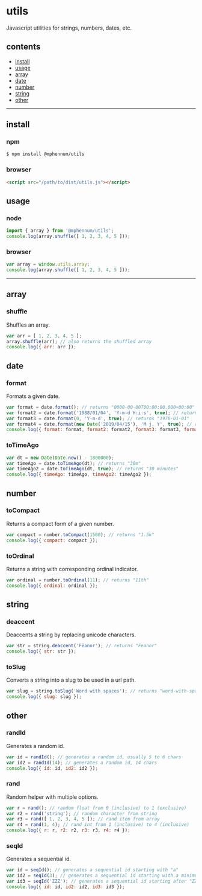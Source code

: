 # utils

Javascript utilities for strings, numbers, dates, etc.

## contents

- [install](#install)
- [usage](#usage)
- [array](#array)
- [date](#date)
- [number](#number)
- [string](#string)
- [other](#other)

* * *

## install

### npm

```bash
$ npm install @mphennum/utils
```

### browser

```html
<script src="/path/to/dist/utils.js"></script>
```

## usage

### node

```js
import { array } from '@mphennum/utils';
console.log(array.shuffle([ 1, 2, 3, 4, 5 ]));
```

### browser

```js
var array = window.utils.array;
console.log(array.shuffle([ 1, 2, 3, 4, 5 ]));
```

* * *

## array

### shuffle

Shuffles an array.

```js
var arr = [ 1, 2, 3, 4, 5 ];
array.shuffle(arr); // also returns the shuffled array
console.log({ arr: arr });
```

## date

### format

Formats a given date.

```js
var format = date.format(); // returns "0000-00-00T00:00:00.000+00:00" format for current timestamp
var format2 = date.format('1988/01/04', 'Y-m-d H:i:s', true); // returns "1988-01-04 00:00:00", true for utc
var format3 = date.format(0, 'Y-m-d', true); // returns "1970-01-01"
var format4 = date.format(new Date('2019/04/15'), 'M j, Y', true); // returns "April 15, 2019"
console.log({ format: format, format2: format2, format3: format3, format4: format4 });
```

### toTimeAgo

```js
var dt = new Date(Date.now() - 1800000);
var timeAgo = date.toTimeAgo(dt); // returns "30m"
var timeAgo2 = date.toTimeAgo(dt, true); // returns "30 minutes"
console.log({ timeAgo: timeAgo, timeAgo2: timeAgo2 });
````

## number

### toCompact

Returns a compact form of a given number.

```js
var compact = number.toCompact(1500); // returns "1.5k"
console.log({ compact: compact });
```

### toOrdinal

Returns a string with corresponding ordinal indicator.

```js
var ordinal = number.toOrdinal(11); // returns "11th"
console.log({ ordinal: ordinal });
```

## string

### deaccent

Deaccents a string by replacing unicode characters.

```js
var str = string.deaccent('Fëanor'); // returns "Feanor"
console.log({ str: str });
```

### toSlug

Converts a string into a slug to be used in a url path.

```js
var slug = string.toSlug('Word with spaces'); // returns "word-with-spaces"
console.log({ slug: slug });
```

## other

### randId

Generates a random id.

```js
var id = randId(); // generates a random id, usually 5 to 6 chars
var id2 = randId(14); // generates a random id, 14 chars
console.log({ id: id, id2: id2 });
```

### rand

Random helper with multiple options.

```js
var r = rand(); // random float from 0 (inclusive) to 1 (exclusive)
var r2 = rand('string'); // random character from string
var r3 = rand([ 1, 2, 3, 4, 5 ]); // rand item from array
var r4 = rand(1, 4); // rand int from 1 (inclusive) to 4 (inclusive)
console.log({ r: r, r2: r2, r3: r3, r4: r4 });
```

### seqId

Generates a sequential id.

```js
var id = seqId(); // generates a sequential id starting with "a"
var id2 = seqId(3); // generates a sequential id starting with a minimum length of 3 -- "aaa"
var id3 = seqId('ZZZ'); // generates a sequential id starting after "ZZZ" -- "ZZ0"
console.log({ id: id, id2: id2, id3: id3 });
```
